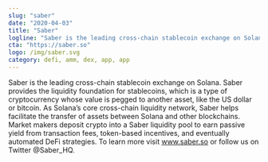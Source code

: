 ```yaml
---
slug: "saber"
date: "2020-04-03"
title: "Saber"
logline: "Saber is the leading cross-chain stablecoin exchange on Solana."
cta: "https://saber.so"
logo: /img/saber.svg
category: defi, amm, dex, app, app
---
```


Saber is the leading cross-chain stablecoin exchange on Solana. Saber provides the liquidity foundation for stablecoins, which is a type of cryptocurrency whose value is pegged to another asset, like the US dollar or bitcoin. As Solana’s core cross-chain liquidity network, Saber helps facilitate the transfer of assets between Solana and other blockchains. Market makers deposit crypto into a Saber liquidity pool to earn passive yield from transaction fees, token-based incentives, and eventually automated DeFi strategies. To learn more visit www.saber.so or follow us on Twitter @Saber_HQ.

